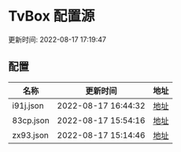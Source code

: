 
# TvBox 配置源

更新时间: 2022-08-17 17:19:47


## 配置

|   名称  | 更新时间  |地址  |
|  ----  | ----  |----  |
|  i91j.json | 2022-08-17 16:44:32 |[地址](https://box.okeybox.top/tv/i91j.json) |
|  83cp.json | 2022-08-17 15:54:16 |[地址](https://box.okeybox.top/tv/83cp.json) |
|  zx93.json | 2022-08-17 15:14:46 |[地址](https://box.okeybox.top/tv/zx93.json) |
  
    